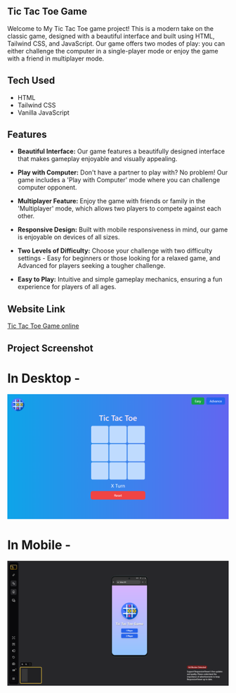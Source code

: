 ## Tic Tac Toe Game

Welcome to My Tic Tac Toe game project! This is a modern take on the classic game, designed with a beautiful interface and built using HTML, Tailwind CSS, and JavaScript. Our game offers two modes of play: you can either challenge the computer in a single-player mode or enjoy the game with a friend in multiplayer mode.

## Tech Used

- HTML
- Tailwind CSS
- Vanilla JavaScript

## Features

- **Beautiful Interface:** Our game features a beautifully designed interface that makes gameplay enjoyable and visually appealing.

- **Play with Computer:** Don't have a partner to play with? No problem! Our game includes a 'Play with Computer' mode where you can challenge computer opponent.

- **Multiplayer Feature:** Enjoy the game with friends or family in the 'Multiplayer' mode, which allows two players to compete against each other.

- **Responsive Design:** Built with mobile responsiveness in mind, our game is enjoyable on devices of all sizes.

- **Two Levels of Difficulty:** Choose your challenge with two difficulty settings - Easy for beginners or those looking for a relaxed game, and Advanced for players seeking a tougher challenge.

- **Easy to Play:** Intuitive and simple gameplay mechanics, ensuring a fun experience for players of all ages.

## Website Link

[Tic Tac Toe Game online](https://himanshu-paliwal-277.github.io/Tic-Tac-Toe-uisng-html-tailwind-css-and-JS/)


## Project Screenshot

# In Desktop -
![Tic Tac Toe Game Screenshot](./Output/Screen%20short.png/)

# In Mobile -
![Tic Tac Toe Game Screenshot](./Output/Screen%20short%202.png)
